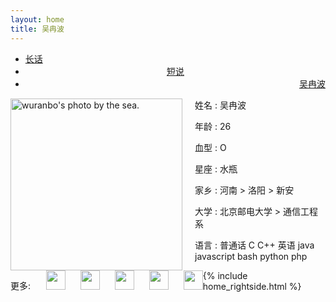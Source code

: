 ```yaml
---
layout: home
title: 吴冉波
---
```


<div class="index-content blog">
    <div class="section">

<ul class="artical-cate">
    <li ><a href="/"><span>长话</span></a></li>
    <li style="text-align:center"><a href="/misc"><span>短说</span></a></li>
    <li class="on" style="text-align:right"><a href="/profile"><span>吴冉波</span></a></li>
</ul>

<div class="cate-bar"><span id="cateBar"></span></div>

<div class="artical-list" >
<div>
<img src="http://wuranbo.me/img/me.jpg" width="275px" alt="wuranbo's photo by the sea."
style="float:left;margin-right:20px"></img>
<p>姓名 : 吴冉波</p>
<p>年龄 : 26</p>
<p>血型 : O</p>
<p>星座 : 水瓶</p>
<p>家乡 : 河南 > 洛阳 > 新安</p>
<p>大学 : 北京邮电大学 > 通信工程系</p>
</div>
<div>
<p>语言 : 普通话 C C++ 英语 java javascript bash python php </p>
</div>
<div>
<p  style="float:left;padding-right:10px" >更多:</p>
<div  style="float:left;margin-left:20px">
<a href="http://weibo.com/wuranbo/" target="_blank"
style="margin-left:-5px;"><img
src="http://www.sinaimg.cn/blog/developer/wiki/LOGO_32x32.png" alt="" width="31"/></a>
<a href="http://www.douban.com/people/D.o.v.e/" target="_blank"
style="text-align:center;margin-left:20px;"><img
src="http://img3.douban.com/pics/douban-icons/favicon_32x32.png" alt=""
width="31"/></a>
<a href="http://gitcafe.com/monomaniar" target="_blank"
style="text-align:center;margin-left:20px"><img src="http://wuranbo.me/img/gitcafe.jpg" alt=""
width="31"/></a>
<a href="http://github.com/monomaniar" target="_blank"
style="text-align:center;margin-left:20px"><img src="http://wuranbo.me/img/github.ico" alt=""
width="31"/></a>
<a href="http://cn.linkedin.com/pub/吴-冉波/33/862/534"
target="_blank" style="text-align:right;margin-left:20px"><img
src="http://www.linkedin.com/favicon.ico" alt=""
width="31"/></a>
</div>
</div>
</div>
</div>
{% include home_rightside.html %}
</div>
</div>
